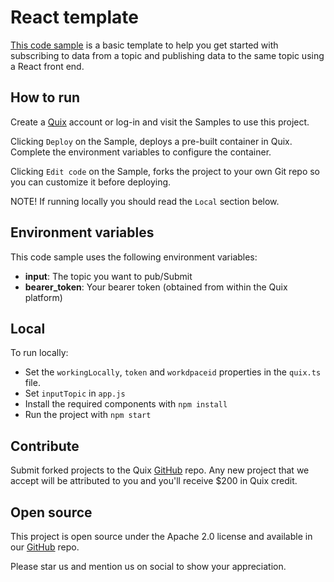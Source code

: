 # React template

[This code sample](https://github.com/quixio/quix-samples/tree/main/nodejs/basic-react-template) is a basic template to help you get started with subscribing to data from a topic and publishing data to the same topic using a React front end.

## How to run

Create a [Quix](https://portal.platform.quix.ai/self-sign-up?xlink=github) account or log-in and visit the Samples to use this project.

Clicking `Deploy` on the Sample, deploys a pre-built container in Quix. Complete the environment variables to configure the container.

Clicking `Edit code` on the Sample, forks the project to your own Git repo so you can customize it before deploying.

NOTE! If running locally you should read the `Local` section below.

## Environment variables

This code sample uses the following environment variables:

- **input**: The topic you want to pub/Submit
- **bearer_token**: Your bearer token (obtained from within the Quix platform)

## Local

To run locally:

 - Set the `workingLocally`, `token` and `workdpaceid` properties in the `quix.ts` file.
 - Set `inputTopic` in `app.js`
 - Install the required components with `npm install`
 - Run the project with `npm start`

## Contribute

Submit forked projects to the Quix [GitHub](https://github.com/quixio/quix-samples) repo. Any new project that we accept will be attributed to you and you'll receive $200 in Quix credit.

## Open source

This project is open source under the Apache 2.0 license and available in our [GitHub](https://github.com/quixio/quix-samples) repo.

Please star us and mention us on social to show your appreciation.

